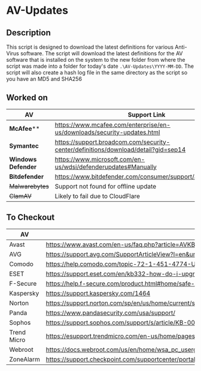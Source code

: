 # AV-Updates

## Description
This script is designed to download the latest definitions for various Anti-Virus software. The script will download the latest definitions for the AV software that is installed on the system to the new folder from where the script was made into a folder for today's date `.\AV-Updates\YYYY-MM-DD`. The script will also create a hash log file in the same directory as the script so you have an MD5 and SHA256

## Worked on
AV | Support Link
---|---
**McAfee**** | https://www.mcafee.com/enterprise/en-us/downloads/security-updates.html
**Symantec** | https://support.broadcom.com/security-center/definitions/download/detail?gid=sep14
**Windows Defender** | https://www.microsoft.com/en-us/wdsi/defenderupdates#Manually
**Bitdefender** | https://www.bitdefender.com/consumer/support/answer/13427/
~~Malwarebytes~~ | Support not found for offline update
~~ClamAV~~ | Likely to fail due to CloudFlare


## To Checkout
| AV | Support Link |
|---|---|
Avast | https://www.avast.com/en-us/faq.php?article=AVKB33
AVG | https://support.avg.com/SupportArticleView?l=en&urlName=How-to-update-AVG
Comodo | https://help.comodo.com/topic-72-1-451-4774-Update-Comodo-Internet-Security.html
ESET | https://support.eset.com/en/kb332-how-do-i-upgrade-my-eset-windows-home-product-to-the-latest-version
F-Secure | https://help.f-secure.com/product.html#home/safe-windows/latest/en
Kaspersky | https://support.kaspersky.com/1464
Norton | https://support.norton.com/sp/en/us/home/current/solutions/v53370871
Panda | https://www.pandasecurity.com/usa/support/
Sophos | https://support.sophos.com/support/s/article/KB-000034549?language=en_US
Trend Micro | https://esupport.trendmicro.com/en-us/home/pages/technical-support/1105974.aspx
Webroot | https://docs.webroot.com/us/en/home/wsa_pc_userguide/wsa_pc_userguide.htm#UpdatingYourProtection/UpdatingYourProtection.htm
ZoneAlarm | https://support.checkpoint.com/supportcenter/portal?eventSubmit_doGoviewsolutiondetails=&solutionid=sk113410
